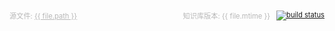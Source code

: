 <style>
.footer {
  margin-top: 50px;

  font-size: .8em;
}

.footer-src {
  display: inline-block;
  opacity: .3;
}

.footer-mtime {
  float: right;
  opacity: .3;
}

.footer-badages {
  float: right;
  margin-left: 10px;
}

.footer-badages img {
  vertical-align: middle;
}
</style>

<div class="footer">
  <div class="footer-src">
    源文件:
    <a href="https://git.thsitg.org/BJMUN/kb/tree/master/{{ file.path }}">{{ file.path }}</a>
  </div>

  <div class="footer-badages">
    <a href="https://git.thsitg.org/BJMUN/kb/commits/master"><img alt="build status" src="https://git.thsitg.org/BJMUN/kb/badges/master/build.svg" /></a>
  </div>
  <div class="footer-mtime">
    知识库版本: {{ file.mtime }}
  </div>
</div>
